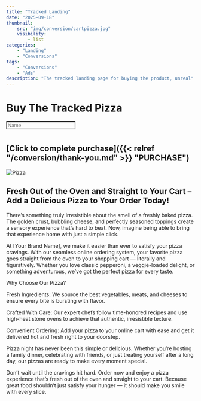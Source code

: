 ```yaml
---
title: "Tracked Landing"
date: "2025-09-18"
thumbnail:
    src: "img/conversion/cartpizza.jpg"
    visibility:
        - list
categories:
    - "Landing"
    - "Conversions"
tags:
    - "Conversions"
    - "Ads"
description: "The tracked landing page for buying the product, unreal"
---
```


<script src="https://sdk-dev.moneyoyo.org/v1/pxl.js"></script>

# Buy The Tracked Pizza

<input type="text" id="name" name="name" placeholder="Name" style="margin-bottom: 10px;background: var(--accent-bg-color)">

## [Click to complete purchase]({{< relref "/conversion/thank-you.md" >}} "PURCHASE")

![Pizza](/img/conversion/cartpizza.jpg)

## Fresh Out of the Oven and Straight to Your Cart – Add a Delicious Pizza to Your Order Today!

There’s something truly irresistible about the smell of a freshly baked pizza. The golden crust, bubbling cheese, and
perfectly seasoned toppings create a sensory experience that’s hard to beat. Now, imagine being able to bring that
experience home with just a simple click.

At [Your Brand Name], we make it easier than ever to satisfy your pizza cravings. With our seamless online ordering
system, your favorite pizza goes straight from the oven to your shopping cart — literally and figuratively. Whether you
love classic pepperoni, a veggie-loaded delight, or something adventurous, we’ve got the perfect pizza for every taste.

Why Choose Our Pizza?

Fresh Ingredients: We source the best vegetables, meats, and cheeses to ensure every bite is bursting with flavor.

Crafted With Care: Our expert chefs follow time-honored recipes and use high-heat stone ovens to achieve that authentic,
irresistible texture.

Convenient Ordering: Add your pizza to your online cart with ease and get it delivered hot and fresh right to your
doorstep.

Pizza night has never been this simple or delicious. Whether you’re hosting a family dinner, celebrating with friends,
or just treating yourself after a long day, our pizzas are ready to make every moment special.

Don’t wait until the cravings hit hard. Order now and enjoy a pizza experience that’s fresh out of the oven and straight
to your cart. Because great food shouldn’t just satisfy your hunger — it should make you smile with every slice.